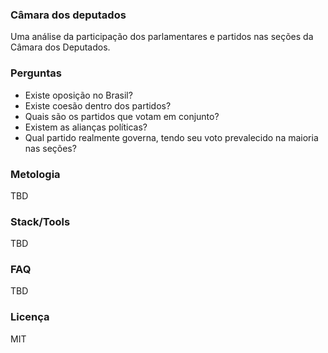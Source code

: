 ### Câmara dos deputados

Uma análise da participação dos parlamentares e partidos nas seções da Câmara
dos Deputados.

### Perguntas
*  Existe oposição no Brasil?
* Existe coesão dentro dos partidos?
* Quais são os partidos que votam em conjunto?
* Existem as alianças políticas?
* Qual partido realmente governa, tendo seu voto prevalecido na maioria nas
seções?

### Metologia
TBD

### Stack/Tools
TBD

### FAQ
TBD

### Licença
MIT
